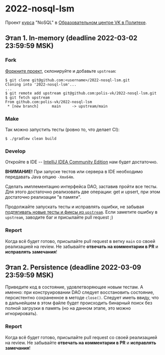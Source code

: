 # 2022-nosql-lsm
Проект [курса](https://polis.vk.company/curriculum/program/discipline/1356/) "NoSQL" в [Образовательном центре VK в Политехе](https://polis.vk.company/).

## Этап 1. In-memory (deadline 2022-03-02 23:59:59 MSK)
### Fork
[Форкните проект](https://help.github.com/articles/fork-a-repo/), склонируйте и добавьте `upstream`:
```
$ git clone git@github.com:<username>/2022-nosql-lsm.git
Cloning into '2022-nosql-lsm'...
...
$ git remote add upstream git@github.com:polis-vk/2022-nosql-lsm.git
$ git fetch upstream
From github.com:polis-vk/2022-nosql-lsm
 * [new branch]      main     -> upstream/main
```

### Make
Так можно запустить тесты (ровно то, что делает CI):
```
$ ./gradlew clean build
```

### Develop
Откройте в IDE -- [IntelliJ IDEA Community Edition](https://www.jetbrains.com/idea/) нам будет достаточно.

**ВНИМАНИЕ!** При запуске тестов или сервера в IDE необходимо передавать Java опцию `-Xmx64m`.

Сделать имплементацию интерфейса DAO, заставив пройти все тесты.
Для этого достаточно реализовать две операции: get и upsert, при этом достаточно реализации "в памяти".

Продолжайте запускать тесты и исправлять ошибки, не забывая [подтягивать новые тесты и фиксы из `upstream`](https://help.github.com/articles/syncing-a-fork/). Если заметите ошибку в `upstream`, заводите баг и присылайте pull request ;)

### Report
Когда всё будет готово, присылайте pull request в ветку `main` со своей реализацией на review. Не забывайте **отвечать на комментарии в PR** и **исправлять замечания**!

## Этап 2. Persistence (deadline 2022-03-09 23:59:59 MSK)
Приведите код в состояние, удовлетворяющее новым тестам. А именно: при конструировании DAO следует восстановить состояние, персистентно сохраненное в методе `close()`.
Следует иметь ввиду, что в дальнейшем в этом файле будет происходить бинарный поиск без полной загрузки в память (но на данном этапе, это можно игнорировать).

### Report
Когда всё будет готово, присылайте pull request со своей реализацией на review. Не забывайте **отвечать на комментарии в PR** и **исправлять замечания**!
